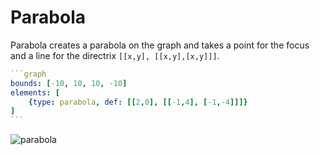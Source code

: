 # Parabola

Parabola creates a parabola on the graph and takes a point for the focus and a line for the directrix `[[x,y], [[x,y],[x,y]]]`.

````yaml
```graph
bounds: [-10, 10, 10, -10]
elements: [
	{type: parabola, def: [[2,0], [[-1,4], [-1,-4]]]}
]
```
````

![parabola](imgs/Parabola-graph-1.png)

